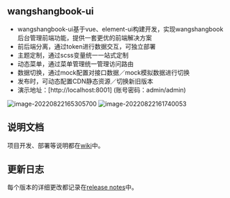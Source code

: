 ## wangshangbook-ui
- wangshangbook-ui基于vue、element-ui构建开发，实现wangshangbook后台管理前端功能，提供一套更优的前端解决方案
- 前后端分离，通过token进行数据交互，可独立部署
- 主题定制，通过scss变量统一一站式定制
- 动态菜单，通过菜单管理统一管理访问路由
- 数据切换，通过mock配置对接口数据／mock模拟数据进行切换
- 发布时，可动态配置CDN静态资源／切换新旧版本
- 演示地址：[http://localhost:8001] (账号密码：admin/admin)

![image-20220822165305700](C:\Users\adol\AppData\Roaming\Typora\typora-user-images\image-20220822165305700.png)
![image-20220822161740053](C:\Users\adol\AppData\Roaming\Typora\typora-user-images\image-20220822161740053.png)


## 说明文档
项目开发、部署等说明都在[wiki](https://github.com/renrenio/renren-fast-vue/wiki)中。


## 更新日志
每个版本的详细更改都记录在[release notes](https://github.com/renrenio/renren-fast-vue/releases)中。
